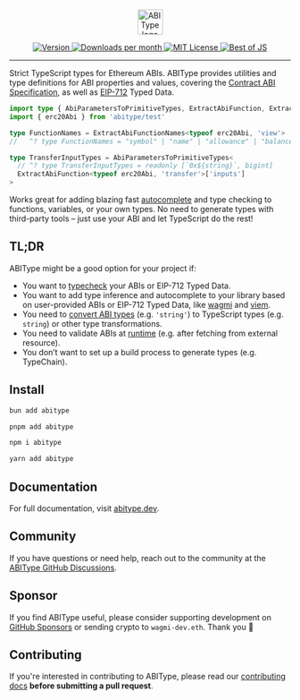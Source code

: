 <br/>

<p align="center">
  <a href="https://abitype.dev">
    <picture>
      <source media="(prefers-color-scheme: dark)" srcset="https://raw.githubusercontent.com/wagmi-dev/abitype/main/.github/logo-dark.svg">
      <img alt="ABIType logo" src="https://raw.githubusercontent.com/wagmi-dev/abitype/main/.github/logo-light.svg" width="auto" height="45">
    </picture>
  </a>
</p>

<div align="center">
  <a href="https://www.npmjs.com/package/abitype">
    <picture>
      <source media="(prefers-color-scheme: dark)" srcset="https://img.shields.io/npm/v/abitype?colorA=21262d&colorB=21262d&style=flat">
      <img src="https://img.shields.io/npm/v/abitype?colorA=f6f8fa&colorB=f6f8fa&style=flat" alt="Version">
    </picture>
  </a>
  <a href="https://www.npmjs.com/package/abitype">
    <picture>
      <source media="(prefers-color-scheme: dark)" srcset="https://img.shields.io/npm/dm/abitype?colorA=21262d&colorB=21262d&style=flat">
      <img src="https://img.shields.io/npm/dm/abitype?colorA=f6f8fa&colorB=f6f8fa&style=flat" alt="Downloads per month">
    </picture>
  </a>
  <a href="https://github.com/wagmi-dev/abitype/blob/main/LICENSE">
    <picture>
      <source media="(prefers-color-scheme: dark)" srcset="https://img.shields.io/npm/l/abitype?colorA=21262d&colorB=21262d&style=flat">
      <img src="https://img.shields.io/npm/l/abitype?colorA=f6f8fa&colorB=f6f8fa&style=flat" alt="MIT License">
    </picture>
  </a>
  <a href="https://bestofjs.org/projects/abitype">
    <picture>
      <source media="(prefers-color-scheme: dark)" srcset="https://img.shields.io/endpoint?colorA=21262d&colorB=21262d&style=flat&url=https://bestofjs-serverless.now.sh/api/project-badge?fullName=wagmi-dev%2Fabitype%26since=daily">
      <img src="https://img.shields.io/endpoint?colorA=f6f8fa&colorB=f6f8fa&style=flat&url=https://bestofjs-serverless.now.sh/api/project-badge?fullName=wagmi-dev%2Fabitype%26since=daily" alt="Best of JS">
    </picture>
  </a>
</div>

---

Strict TypeScript types for Ethereum ABIs. ABIType provides utilities and type definitions for ABI properties and values, covering the [Contract ABI Specification](https://docs.soliditylang.org/en/latest/abi-spec.html), as well as [EIP-712](https://eips.ethereum.org/EIPS/eip-712) Typed Data.

```ts
import type { AbiParametersToPrimitiveTypes, ExtractAbiFunction, ExtractAbiFunctionNames } from 'abitype'
import { erc20Abi } from 'abitype/test'

type FunctionNames = ExtractAbiFunctionNames<typeof erc20Abi, 'view'>
//   ^? type FunctionNames = "symbol" | "name" | "allowance" | "balanceOf" | "decimals" | "totalSupply"

type TransferInputTypes = AbiParametersToPrimitiveTypes<
  // ^? type TransferInputTypes = readonly [`0x${string}`, bigint]
  ExtractAbiFunction<typeof erc20Abi, 'transfer'>['inputs']
>
```

Works great for adding blazing fast [autocomplete](https://twitter.com/awkweb/status/1555678944770367493) and type checking to functions, variables, or your own types. No need to generate types with third-party tools – just use your ABI and let TypeScript do the rest!

## TL;DR

ABIType might be a good option for your project if:

- You want to [typecheck](https://abitype.dev/api/types.html) your ABIs or EIP-712 Typed Data.
- You want to add type inference and autocomplete to your library based on user-provided ABIs or EIP-712 Typed Data, like [wagmi](https://wagmi.sh) and [viem](https://viem.sh).
- You need to [convert ABI types](https://abitype.dev/api/utilities.html#abiparameterstoprimitivetypes) (e.g. `'string'`) to TypeScript types (e.g. `string`) or other type transformations.
- You need to validate ABIs at [runtime](https://abitype.dev/api/zod.html) (e.g. after fetching from external resource).
- You don’t want to set up a build process to generate types (e.g. TypeChain).

## Install
```bash
bun add abitype
```

```bash
pnpm add abitype
```

```bash
npm i abitype
```

```bash
yarn add abitype
```

## Documentation

For full documentation, visit [abitype.dev](https://abitype.dev).

## Community

If you have questions or need help, reach out to the community at the [ABIType GitHub Discussions](https://github.com/wagmi-dev/abitype/discussions).

## Sponsor

If you find ABIType useful, please consider supporting development on [GitHub Sponsors](https://github.com/sponsors/wagmi-dev?metadata_campaign=abitype_readme) or sending crypto to `wagmi-dev.eth`. Thank you 🙏

## Contributing

If you're interested in contributing to ABIType, please read our [contributing docs](https://github.com/wagmi-dev/abitype/blob/main/.github/CONTRIBUTING.md) **before submitting a pull request**.
